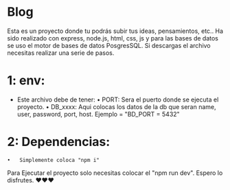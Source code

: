 # Blog
Esta es un proyecto donde tu podrás subir tus ideas, pensamientos, etc..
Ha sido realizado con express, node.js, html, css, js y para las bases de datos se uso el motor de bases de datos PosgresSQL. Si descargas el archivo necesitas realizar una serie de pasos.

# 1: env:
  - Este archivo debe de tener: 
     •	PORT: Sera el puerto donde se ejecuta el proyecto.
     •	DB_xxxx: Aqui colocas los datos de la db que seran name, user, password, port, host. Ejemplo = "BD_PORT = 5432"
# 2: Dependencias:
    •	Simplemente coloca "npm i"

Para Ejecutar el proyecto solo necesitas colocar el "npm run dev". Espero lo disfrutes. ❤️❤️❤️
